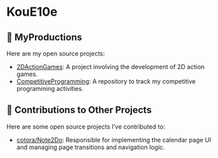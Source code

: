 # KouE10e

## 🔧 MyProductions
Here are my open source projects:

- [2DActionGames](https://github.com/KouE10e/2DActionGames): A project involving the development of 2D action games.
- [CompetitiveProgramming](https://github.com/KouE10e/CompetitiveProgramming): A repository to track my competitive programming activities.

## 🔧 Contributions to Other Projects
Here are some open source projects I’ve contributed to:

- [cotora/Note2Do](https://github.com/cotora/Note2Do): Responsible for implementing the calendar page UI and managing page transitions and navigation logic.
